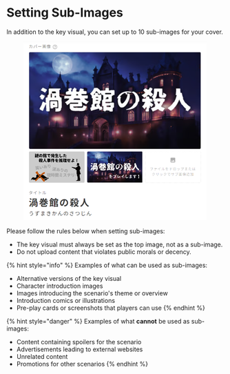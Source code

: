 # Setting Sub-Images

In addition to the key visual, you can set up to 10 sub-images for your cover.

<figure><img src="../../.gitbook/assets/image (147).png" alt="" width="563"><figcaption></figcaption></figure>

Please follow the rules below when setting sub-images:

- The key visual must always be set as the top image, not as a sub-image.
- Do not upload content that violates public morals or decency.

{% hint style="info" %}
Examples of what can be used as sub-images:

- Alternative versions of the key visual
- Character introduction images
- Images introducing the scenario's theme or overview
- Introduction comics or illustrations
- Pre-play cards or screenshots that players can use
  {% endhint %}

{% hint style="danger" %}
Examples of what **cannot** be used as sub-images:

- Content containing spoilers for the scenario
- Advertisements leading to external websites
- Unrelated content
- Promotions for other scenarios
  {% endhint %}
